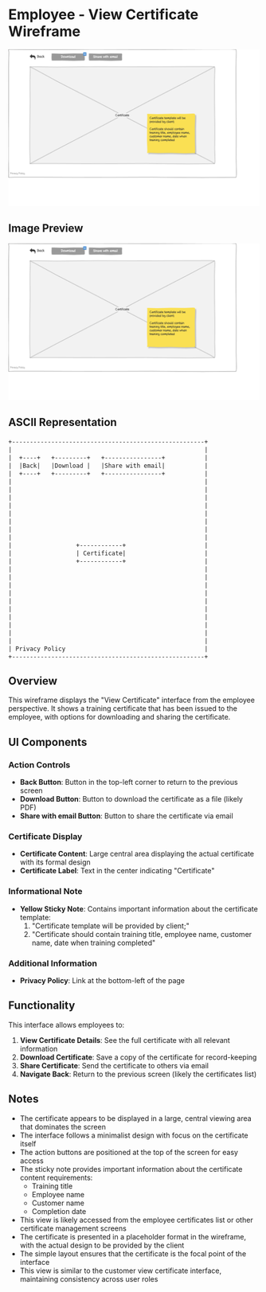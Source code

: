 # Employee - View Certificate Wireframe

![Employee - View Certificate](./e-view-certificate.png)

## Image Preview

![Employee - View Certificate](./e-view-certificate.png)

## ASCII Representation

```
+------------------------------------------------------+
|                                                      |
|  +----+   +---------+   +----------------+           |
|  |Back|   |Download |   |Share with email|           |
|  +----+   +---------+   +----------------+           |
|                                                      |
|                                                      |
|                                                      |
|                                                      |
|                                                      |
|                                                      |
|                                                      |
|                                                      |
|                  +------------+                      |
|                  | Certificate|                      |
|                  +------------+                      |
|                                                      |
|                                                      |
|                                                      |
|                                                      |
|                                                      |
|                                                      |
|                                                      |
|                                                      |
|                                                      |
|                                                      |
| Privacy Policy                                       |
+------------------------------------------------------+
```

## Overview

This wireframe displays the "View Certificate" interface from the employee perspective. It shows a training certificate that has been issued to the employee, with options for downloading and sharing the certificate.

## UI Components

### Action Controls
- **Back Button**: Button in the top-left corner to return to the previous screen
- **Download Button**: Button to download the certificate as a file (likely PDF)
- **Share with email Button**: Button to share the certificate via email

### Certificate Display
- **Certificate Content**: Large central area displaying the actual certificate with its formal design
- **Certificate Label**: Text in the center indicating "Certificate"

### Informational Note
- **Yellow Sticky Note**: Contains important information about the certificate template:
  1. "Certificate template will be provided by client;"
  2. "Certificate should contain training title, employee name, customer name, date when training completed"

### Additional Information
- **Privacy Policy**: Link at the bottom-left of the page

## Functionality

This interface allows employees to:

1. **View Certificate Details**: See the full certificate with all relevant information
2. **Download Certificate**: Save a copy of the certificate for record-keeping
3. **Share Certificate**: Send the certificate to others via email
4. **Navigate Back**: Return to the previous screen (likely the certificates list)

## Notes

- The certificate appears to be displayed in a large, central viewing area that dominates the screen
- The interface follows a minimalist design with focus on the certificate itself
- The action buttons are positioned at the top of the screen for easy access
- The sticky note provides important information about the certificate content requirements:
  - Training title
  - Employee name
  - Customer name
  - Completion date
- This view is likely accessed from the employee certificates list or other certificate management screens
- The certificate is presented in a placeholder format in the wireframe, with the actual design to be provided by the client
- The simple layout ensures that the certificate is the focal point of the interface
- This view is similar to the customer view certificate interface, maintaining consistency across user roles
